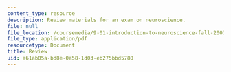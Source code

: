```yaml
---
content_type: resource
description: Review materials for an exam on neuroscience.
file: null
file_location: /coursemedia/9-01-introduction-to-neuroscience-fall-2007/a61ab05abd8e0a581d03eb275bbd5780_9_01_ex1rev_al.pdf
file_type: application/pdf
resourcetype: Document
title: Review
uid: a61ab05a-bd8e-0a58-1d03-eb275bbd5780
---
```

